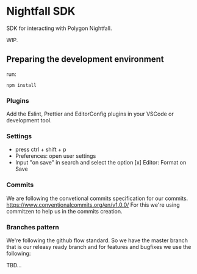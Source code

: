 # Nightfall SDK

SDK for interacting with Polygon Nightfall.

WIP.

## Preparing the development environment

run:

```
npm install
```

### Plugins

Add the Eslint, Prettier and EditorConfig plugins in your VSCode or development tool.

### Settings

- press ctrl + shift + p
- Preferences: open user settings
- Input "on save" in search and select the option [x] Editor: Format on Save

### Commits

We are following the convetional commits specification for our commits.
https://www.conventionalcommits.org/en/v1.0.0/
For this we're using commitzen to help us in the commits creation.

### Branches pattern

We're following the github flow standard. So we have the master branch that is our releasy ready branch and for features and bugfixes we use the following:

TBD...

